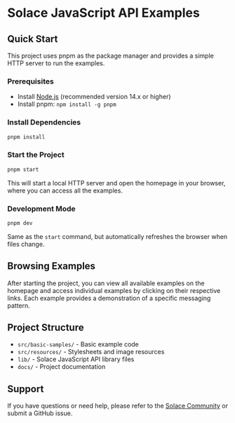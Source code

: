 # Solace JavaScript API Examples

<!-- Content from docs/README.md should be included here -->

## Quick Start

This project uses pnpm as the package manager and provides a simple HTTP server to run the examples.

### Prerequisites

- Install [Node.js](https://nodejs.org/) (recommended version 14.x or higher)
- Install pnpm: `npm install -g pnpm`

### Install Dependencies

```bash
pnpm install
```

### Start the Project

```bash
pnpm start
```

This will start a local HTTP server and open the homepage in your browser, where you can access all the examples.

### Development Mode

```bash
pnpm dev
```

Same as the `start` command, but automatically refreshes the browser when files change.

## Browsing Examples

After starting the project, you can view all available examples on the homepage and access individual examples by clicking on their respective links. Each example provides a demonstration of a specific messaging pattern.

## Project Structure

- `src/basic-samples/` - Basic example code
- `src/resources/` - Stylesheets and image resources
- `lib/` - Solace JavaScript API library files
- `docs/` - Project documentation

## Support

If you have questions or need help, please refer to the [Solace Community](https://solace.community/) or submit a GitHub issue.
